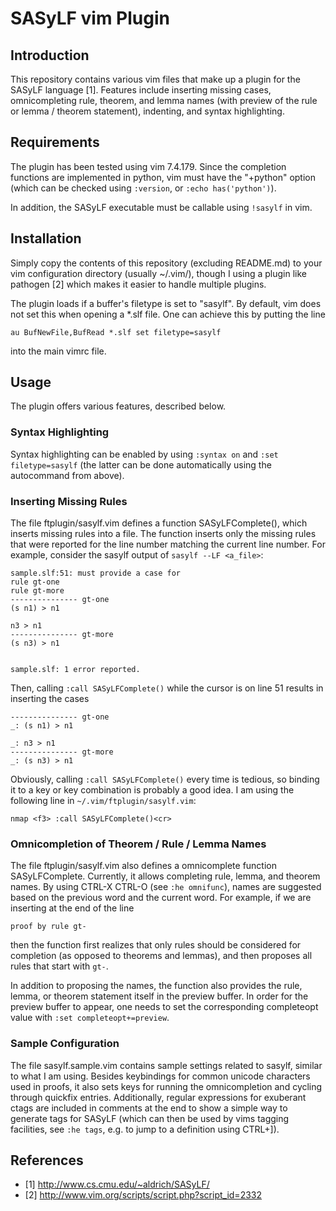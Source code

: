 SASyLF vim Plugin
=================

## Introduction
This repository contains various vim files that make up a plugin for the SASyLF
language [1]. Features include inserting missing cases, omnicompleting rule,
theorem, and lemma names (with preview of the rule or lemma / theorem
statement), indenting, and syntax highlighting.

## Requirements
The plugin has been tested using vim 7.4.179. Since the completion functions
are implemented in python, vim must have the "+python" option (which can be
checked using `:version`, or `:echo has('python')`).

In addition, the SASyLF executable must be callable using `!sasylf` in vim.

## Installation
Simply copy the contents of this repository (excluding README.md) to your vim
configuration directory (usually ~/.vim/), though I using a plugin like
pathogen [2] which makes it easier to handle multiple plugins.

The plugin loads if a buffer's filetype is set to "sasylf". By default, vim
does not set this when opening a \*.slf file. One can achieve this by putting
the line

```vim
au BufNewFile,BufRead *.slf set filetype=sasylf
```

into the main vimrc file.

## Usage
The plugin offers various features, described below.

### Syntax Highlighting
Syntax highlighting can be enabled by using ```:syntax on``` and ```:set
filetype=sasylf``` (the latter can be done automatically using the autocommand
from above).

### Inserting Missing Rules
The file ftplugin/sasylf.vim defines a function SASyLFComplete(), which
inserts missing rules into a file. The function inserts only the missing rules
that were reported for the line number matching the current line number. For
example, consider the sasylf output of `sasylf --LF <a_file>`:

```
sample.slf:51: must provide a case for 
rule gt-one
rule gt-more
--------------- gt-one
(s n1) > n1

n3 > n1
--------------- gt-more
(s n3) > n1


sample.slf: 1 error reported.
```

Then, calling `:call SASyLFComplete()` while the cursor is on line 51 results
in inserting the cases

```
--------------- gt-one
_: (s n1) > n1

_: n3 > n1
--------------- gt-more
_: (s n3) > n1
```

Obviously, calling `:call SASyLFComplete()` every time is tedious, so binding
it to a key or key combination is probably a good idea. I am using the
following line in `~/.vim/ftplugin/sasylf.vim`:

```vim
nmap <f3> :call SASyLFComplete()<cr>
```

### Omnicompletion of Theorem / Rule / Lemma Names
The file ftplugin/sasylf.vim also defines a omnicomplete function
SASyLFComplete. Currently, it allows completing rule, lemma, and theorem names.
By using CTRL-X CTRL-O (see `:he omnifunc`), names are suggested based on the
previous word and the current word. For example, if we are inserting at the end
of the line

```vim
proof by rule gt-
```

then the function first realizes that only rules should be considered for
completion (as opposed to theorems and lemmas), and then proposes all rules
that start with `gt-`.

In addition to proposing the names, the function also provides the rule, lemma,
or theorem statement itself in the preview buffer. In order for the preview
buffer to appear, one needs to set the corresponding completeopt value with
`:set completeopt+=preview`.

### Sample Configuration
The file sasylf.sample.vim contains sample settings related to sasylf, similar
to what I am using. Besides keybindings for common unicode characters used in
proofs, it also sets keys for running the omnicompletion and cycling through
quickfix entries. Additionally, regular expressions for exuberant ctags are
included in comments at the end to show a simple way to generate tags for
SASyLF (which can then be used  by vims tagging facilities, see `:he tags`,
e.g. to jump to a definition using CTRL+]).

## References
- [1] http://www.cs.cmu.edu/~aldrich/SASyLF/
- [2] http://www.vim.org/scripts/script.php?script_id=2332
